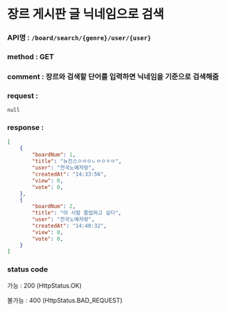 # 장르 게시판 글 닉네임으로 검색
### API명 : `/board/search/{genre}/user/{user}`

### method : GET

### comment : 장르와 검색할 단어를 입력하면 닉네임을 기준으로 검색해줌

### request :
    null

### response :
~~~json
[
    {
        "boardNum": 1,
        "title": "뉴진스ㅇㅁㅇㄴㅁㅇㅈㅁ",
        "user": "전국노예자랑",
        "createdAt": "14:33:56",
        "view": 0,
        "vote": 0,
    },
    {
        "boardNum": 2,
        "title": "아 시발 졸업하고 싶다",
        "user": "전국노예자랑",
        "createdAt": "14:40:32",
        "view": 0,
        "vote": 0,
    }
]
~~~

### status code
가능 : 200 (HttpStatus.OK)

불가능 : 400 (HttpStatus.BAD_REQUEST)